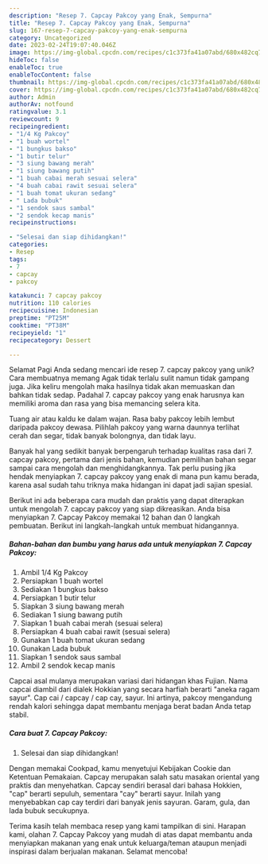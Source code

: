 ```yaml
---
description: "Resep 7. Capcay Pakcoy yang Enak, Sempurna"
title: "Resep 7. Capcay Pakcoy yang Enak, Sempurna"
slug: 167-resep-7-capcay-pakcoy-yang-enak-sempurna
category: Uncategorized
date: 2023-02-24T19:07:40.046Z
image: https://img-global.cpcdn.com/recipes/c1c373fa41a07abd/680x482cq70/7-capcay-pakcoy-foto-resep-utama.jpg
hideToc: false
enableToc: true
enableTocContent: false
thumbnail: https://img-global.cpcdn.com/recipes/c1c373fa41a07abd/680x482cq70/7-capcay-pakcoy-foto-resep-utama.jpg
cover: https://img-global.cpcdn.com/recipes/c1c373fa41a07abd/680x482cq70/7-capcay-pakcoy-foto-resep-utama.jpg
author: Admin
authorAv: notfound
ratingvalue: 3.1
reviewcount: 9
recipeingredient:
- "1/4 Kg Pakcoy"
- "1 buah wortel"
- "1 bungkus bakso"
- "1 butir telur"
- "3 siung bawang merah"
- "1 siung bawang putih"
- "1 buah cabai merah sesuai selera"
- "4 buah cabai rawit sesuai selera"
- "1 buah tomat ukuran sedang"
- " Lada bubuk"
- "1 sendok saus sambal"
- "2 sendok kecap manis"
recipeinstructions:

- "Selesai dan siap dihidangkan!"
categories:
- Resep
tags:
- 7
- capcay
- pakcoy

katakunci: 7 capcay pakcoy 
nutrition: 110 calories
recipecuisine: Indonesian
preptime: "PT25M"
cooktime: "PT38M"
recipeyield: "1"
recipecategory: Dessert

---
```



Selamat Pagi Anda sedang mencari ide resep 7. capcay pakcoy yang unik? Cara membuatnya memang Agak tidak terlalu sulit namun tidak gampang juga. Jika keliru mengolah maka hasilnya tidak akan memuaskan dan bahkan tidak sedap. Padahal 7. capcay pakcoy yang enak harusnya kan memiliki aroma dan rasa yang bisa memancing selera kita.


Tuang air atau kaldu ke dalam wajan. Rasa baby pakcoy lebih lembut daripada pakcoy dewasa. Pilihlah pakcoy yang warna daunnya terlihat cerah dan segar, tidak banyak bolongnya, dan tidak layu.

Banyak hal yang sedikit banyak berpengaruh terhadap kualitas rasa dari 7. capcay pakcoy, pertama dari jenis bahan, kemudian pemilihan bahan segar sampai cara mengolah dan menghidangkannya. Tak perlu pusing jika hendak menyiapkan 7. capcay pakcoy yang enak di mana pun kamu berada, karena asal sudah tahu triknya maka hidangan ini dapat jadi sajian spesial.


Berikut ini ada beberapa cara mudah dan praktis yang dapat diterapkan untuk mengolah 7. capcay pakcoy yang siap dikreasikan. Anda bisa menyiapkan 7. Capcay Pakcoy memakai 12 bahan dan 0 langkah pembuatan. Berikut ini langkah-langkah untuk membuat hidangannya.

<!--inarticleads1-->

##### Bahan-bahan dan bumbu yang harus ada untuk menyiapkan 7. Capcay Pakcoy:

1. Ambil 1/4 Kg Pakcoy
1. Persiapkan 1 buah wortel
1. Sediakan 1 bungkus bakso
1. Persiapkan 1 butir telur
1. Siapkan 3 siung bawang merah
1. Sediakan 1 siung bawang putih
1. Siapkan 1 buah cabai merah (sesuai selera)
1. Persiapkan 4 buah cabai rawit (sesuai selera)
1. Gunakan 1 buah tomat ukuran sedang
1. Gunakan  Lada bubuk
1. Siapkan 1 sendok saus sambal
1. Ambil 2 sendok kecap manis


Capcai asal mulanya merupakan variasi dari hidangan khas Fujian. Nama capcai diambil dari dialek Hokkian yang secara harfiah berarti &#34;aneka ragam sayur&#34;. Cap cai / capcay / cap cay, sayur. Ini artinya, pakcoy mengandung rendah kalori sehingga dapat membantu menjaga berat badan Anda tetap stabil. 

<!--inarticleads2-->

##### Cara buat 7. Capcay Pakcoy:


1. Selesai dan siap dihidangkan!

Dengan memakai Cookpad, kamu menyetujui Kebijakan Cookie dan Ketentuan Pemakaian. Capcay merupakan salah satu masakan oriental yang praktis dan menyehatkan. Capcay sendiri berasal dari bahasa Hokkien, &#34;cap&#34; berarti sepuluh, sementara &#34;cay&#34; berarti sayur. Inilah yang menyebabkan cap cay terdiri dari banyak jenis sayuran. Garam, gula, dan lada bubuk secukupnya. 

Terima kasih telah membaca resep yang kami tampilkan di sini. Harapan kami, olahan 7. Capcay Pakcoy yang mudah di atas dapat membantu anda menyiapkan makanan yang enak untuk keluarga/teman ataupun menjadi inspirasi dalam berjualan makanan. Selamat mencoba!
